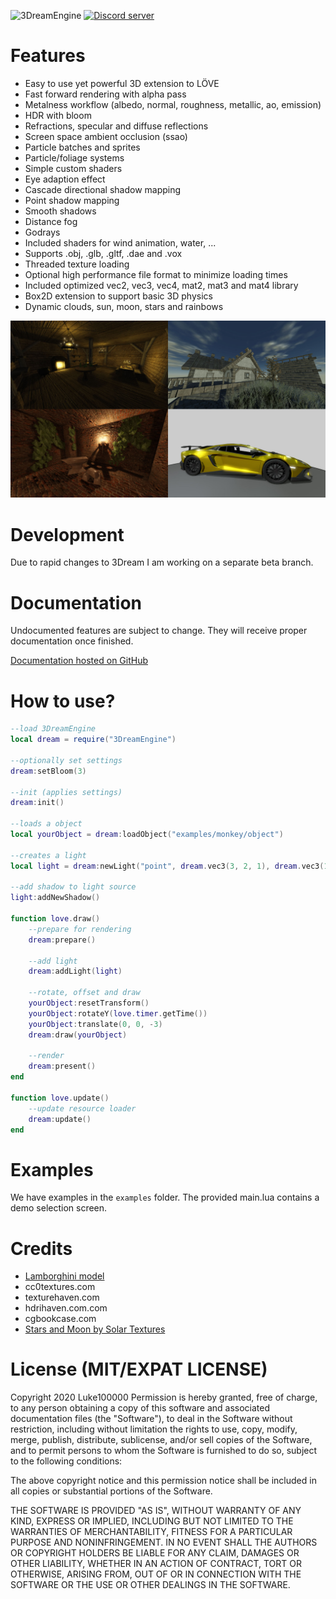 ![3DreamEngine](https://owo.whats-th.is/9ceoazf.png)
<a href="https://discord.gg/hpmZxNQ"><img src="https://discordapp.com/api/guilds/561664262481641482/embed.png" alt="Discord server" /></a>

# Features

* Easy to use yet powerful 3D extension to LÖVE
* Fast forward rendering with alpha pass
* Metalness workflow (albedo, normal, roughness, metallic, ao, emission)
* HDR with bloom
* Refractions, specular and diffuse reflections
* Screen space ambient occlusion (ssao)
* Particle batches and sprites
* Particle/foliage systems
* Simple custom shaders
* Eye adaption effect
* Cascade directional shadow mapping
* Point shadow mapping
* Smooth shadows
* Distance fog
* Godrays
* Included shaders for wind animation, water, ...
* Supports .obj, .glb, .gltf, .dae and .vox
* Threaded texture loading
* Optional high performance file format to minimize loading times
* Included optimized vec2, vec3, vec4, mat2, mat3 and mat4 library
* Box2D extension to support basic 3D physics
* Dynamic clouds, sun, moon, stars and rainbows

![screenshots](https://raw.githubusercontent.com/3dreamengine/3DreamEngine/master/screenshots.jpg)

# Development

Due to rapid changes to 3Dream I am working on a separate beta branch.

# Documentation

Undocumented features are subject to change. They will receive proper documentation once finished.

[Documentation hosted on GitHub](https://3dreamengine.github.io/3DreamEngine/)

# How to use?

```lua
--load 3DreamEngine
local dream = require("3DreamEngine")

--optionally set settings
dream:setBloom(3)

--init (applies settings)
dream:init()

--loads a object
local yourObject = dream:loadObject("examples/monkey/object")

--creates a light
local light = dream:newLight("point", dream.vec3(3, 2, 1), dream.vec3(1.0, 0.75, 0.2), 50.0)

--add shadow to light source
light:addNewShadow()

function love.draw()
	--prepare for rendering
	dream:prepare()
	
	--add light
	dream:addLight(light)
	
	--rotate, offset and draw
	yourObject:resetTransform()
	yourObject:rotateY(love.timer.getTime())
	yourObject:translate(0, 0, -3)
	dream:draw(yourObject)
	
	--render
	dream:present()
end

function love.update()
	--update resource loader
	dream:update()
end
```

# Examples

We have examples in the `examples` folder. The provided main.lua contains a demo selection screen.

# Credits

- [Lamborghini model](https://www.turbosquid.com/FullPreview/Index.cfm/ID/1117798)
- cc0textures.com
- texturehaven.com
- hdrihaven.com.com
- cgbookcase.com
- [Stars and Moon by Solar Textures](https://www.solarsystemscope.com/textures/)

# License (MIT/EXPAT LICENSE)

Copyright 2020 Luke100000
Permission is hereby granted, free of charge, to any person obtaining a copy of this software and associated documentation files (the "Software"), to deal in the Software without restriction, including without limitation the rights to use, copy, modify, merge, publish, distribute, sublicense, and/or sell copies of the Software, and to permit persons to whom the Software is furnished to do so, subject to the following conditions:

The above copyright notice and this permission notice shall be included in all copies or substantial portions of the Software.

THE SOFTWARE IS PROVIDED "AS IS", WITHOUT WARRANTY OF ANY KIND, EXPRESS OR IMPLIED, INCLUDING BUT NOT LIMITED TO THE WARRANTIES OF MERCHANTABILITY, FITNESS FOR A PARTICULAR PURPOSE AND NONINFRINGEMENT. IN NO EVENT SHALL THE AUTHORS OR COPYRIGHT HOLDERS BE LIABLE FOR ANY CLAIM, DAMAGES OR OTHER LIABILITY, WHETHER IN AN ACTION OF CONTRACT, TORT OR OTHERWISE, ARISING FROM, OUT OF OR IN CONNECTION WITH THE SOFTWARE OR THE USE OR OTHER DEALINGS IN THE SOFTWARE.